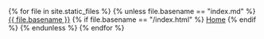 {% for file in site.static_files %}
{% unless file.basename == "index.md" %}
[{{ file.basename }}]({{site.baseurl}}/{{file.basename}}.html)
{% if file.basename == "/index.html" %}
<a href="/index.html">Home</a>
{% endif %}
{% endunless %}
{% endfor %}
